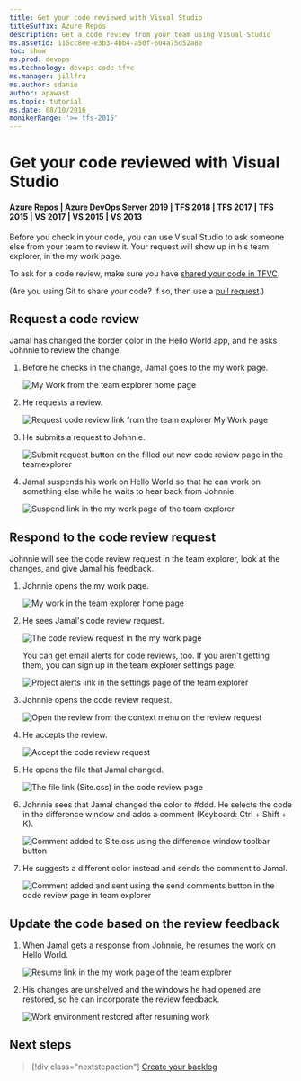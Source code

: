 ```yaml
---
title: Get your code reviewed with Visual Studio
titleSuffix: Azure Repos
description: Get a code review from your team using Visual Studio
ms.assetid: 115cc8ee-e3b3-4bb4-a50f-604a75d52a8e
toc: show
ms.prod: devops
ms.technology: devops-code-tfvc
ms.manager: jillfra
ms.author: sdanie
author: apawast
ms.topic: tutorial
ms.date: 08/10/2016
monikerRange: '>= tfs-2015'
---
```



# Get your code reviewed with Visual Studio

#### Azure Repos | Azure DevOps Server 2019 | TFS 2018 | TFS 2017 | TFS 2015 | VS 2017 | VS 2015 | VS 2013

Before you check in your code, you can use Visual Studio to ask someone else from your team to review it. Your request will show up in his team explorer, in the my work page.

To ask for a code review, make sure you have [shared your code in TFVC](share-your-code-in-tfvc-vs.md).

(Are you using Git to share your code? If so, then use a [pull request](../../repos/git/pull-requests.md).)

## Request a code review

Jamal has changed the border color in the Hello World app, and he asks Johnnie to review the change.

1. Before he checks in the change, Jamal goes to the my work page.

   ![My Work from the team explorer home page](_img/get-code-reviewed-vs/IC682169.png) 

2. He requests a review.

   ![Request code review link from the team explorer My Work page](_img/get-code-reviewed-vs/IC682170.png)

3. He submits a request to Johnnie.

   ![Submit request button on the filled out new code review page in the teamexplorer](_img/get-code-reviewed-vs/IC682171.png)

4. Jamal suspends his work on Hello World so that he can work on something else while he waits to hear back from Johnnie.

   ![Suspend link in the my work page of the team explorer](_img/get-code-reviewed-vs/IC682757.png)

## Respond to the code review request

Johnnie will see the code review request in the team explorer, look at the changes, and give Jamal his feedback.

1. Johnnie opens the my work page.

   ![My work in the team explorer home page](_img/get-code-reviewed-vs/IC682758.png)

2. He sees Jamal's code review request.

   ![The code review request in the my work page](_img/get-code-reviewed-vs/IC683034.png)

   You can get email alerts for code reviews, too. 
   If you aren't getting them, you can sign up in the team explorer settings page.

   ![Project alerts link in the settings page of the team explorer](_img/get-code-reviewed-vs/IC682760.png)

3. Johnnie opens the code review request.

   ![Open the review from the context menu on the review request](_img/get-code-reviewed-vs/IC683035.png)

4. He accepts the review.

   ![Accept the code review request](_img/get-code-reviewed-vs/IC683036.png)

5. He opens the file that Jamal changed.

   ![The file link (Site.css) in the code review page](_img/get-code-reviewed-vs/IC683037.png)

6. Johnnie sees that Jamal changed the color to #ddd. He selects the code in the difference window and adds a comment (Keyboard: Ctrl + Shift + K).

   ![Comment added to Site.css using the difference window toolbar button](_img/get-code-reviewed-vs/IC682763.png)

7. He suggests a different color instead and sends the comment to Jamal.

   ![Comment added and sent using the send comments button in the code review page in team explorer](_img/get-code-reviewed-vs/IC682764.png)

## Update the code based on the review feedback

1. When Jamal gets a response from Johnnie, he resumes the work on Hello World.

   ![Resume link in the my work page of the team explorer](_img/get-code-reviewed-vs/IC683038.png)

2. His changes are unshelved and the windows he had opened are restored, so he can incorporate the review feedback.

   ![Work environment restored after resuming work](_img/get-code-reviewed-vs/IC683039.png)

## Next steps

> [!div class="nextstepaction"]
> [Create your backlog](../../boards/backlogs/create-your-backlog.md)
